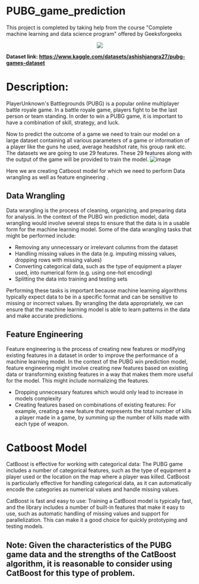 # PUBG_game_prediction
This project is completed by taking help from the course "Complete machine learning and data science program" offered by Geeksforgeeks
<p align="center">
  <img src="https://encrypted-tbn0.gstatic.com/images?q=tbn:ANd9GcQBjgKzJDV52QtQKCsButgKH-5l153n6zKJYJ8CmW6vxUvn5HQtQOpfzMYPLCt4j97cEDQ&usqp=CAU">
</p>

<b>Dataset link: https://www.kaggle.com/datasets/ashishjangra27/pubg-games-dataset</b>

# Description:
PlayerUnknown's Battlegrounds (PUBG) is a popular online multiplayer battle royale game. In a battle royale game, players fight to be the last person or team standing. In order to win a PUBG game, it is important to have a combination of skill, strategy, and luck.

Now to predict the outcome of a game we need to train our model on a large dataset containing all various parameters of a game or information of a player like the guns he used, average headshot rate, his group rank etc. The datasets we are going to use 29 features. These 29 features along with the output of the game will be provided to train the model. 
![image](https://github.com/user-attachments/assets/9e078af3-0275-4c03-815c-3c08fa26eef1)

Here we are creating Catboost model for which we need to perform  Data wrangling as well as feature engineering .

## Data Wrangling
Data wrangling is the process of cleaning, organizing, and preparing data for analysis. In the context of the PUBG win prediction model, data wrangling would involve several steps to ensure that the data is in a usable form for the machine learning model.
Some of the data wrangling tasks that might be performed include:
- Removing any unnecessary or irrelevant columns from the dataset
- Handling missing values in the data (e.g. imputing missing values, dropping rows with missing values)
- Converting categorical data, such as the type of equipment a player used, into numerical form (e.g. using one-hot encoding)
- Splitting the data into training and testing sets

Performing these tasks is important because machine learning algorithms typically expect data to be in a specific format and can be sensitive to missing or incorrect values. By wrangling the data appropriately, we can ensure that the machine learning model is able to learn patterns in the data and make accurate predictions.

## Feature Engineering
Feature engineering is the process of creating new features or modifying existing features in a dataset in order to improve the performance of a machine learning model. In the context of the PUBG win prediction model, feature engineering might involve creating new features based on existing data or transforming existing features in a way that makes them more useful for the model.
This might include normalizing the features.

- Dropping unnecessary features which would only lead to increase in models complexity
- Creating features based on combinations of existing features: For example, creating a new feature that represents the total number of kills a player made in a game, by summing up the number of kills made with each type of weapon.

# Catboost Model

CatBoost is effective for working with categorical data: The PUBG game includes a number of categorical features, such as the type of equipment a player used or the location on the map where a player was killed. CatBoost is particularly effective for handling categorical data, as it can automatically encode the categories as numerical values and handle missing values.

CatBoost is fast and easy to use: Training a CatBoost model is typically fast, and the library includes a number of built-in features that make it easy to use, such as automatic handling of missing values and support for parallelization. This can make it a good choice for quickly prototyping and testing models.


## Note: Given the characteristics of the PUBG game data and the strengths of the CatBoost algorithm, it is reasonable to consider using CatBoost for this type of problem.






